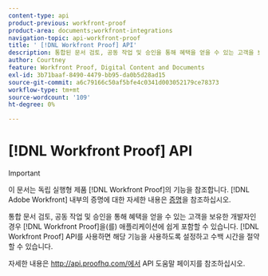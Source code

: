 ```yaml
---
content-type: api
product-previous: workfront-proof
product-area: documents;workfront-integrations
navigation-topic: api-workfront-proof
title: ' [!DNL Workfront Proof] API'
description: 통합된 문서 검토, 공동 작업 및 승인을 통해 혜택을 얻을 수 있는 고객을 보유한 개발자인 경우  [!DNL Workfront Proof] 을(를) 애플리케이션에 쉽게 포함할 수 있습니다.  [!DNL Workfront Proof] API를 사용하면 해당 기능을 사용할 수 있고 수백 시간을 절약할 수 있습니다.
author: Courtney
feature: Workfront Proof, Digital Content and Documents
exl-id: 3b71baaf-8490-4479-bb95-da0b5d28ad15
source-git-commit: a6c79166c50af5bfe4c0341d003052179ce78373
workflow-type: tm+mt
source-wordcount: '109'
ht-degree: 0%

---
```


# [!DNL Workfront Proof] API

>[!IMPORTANT]
>
>이 문서는 독립 실행형 제품 [!DNL Workfront Proof]의 기능을 참조합니다. [!DNL Adobe Workfront] 내부의 증명에 대한 자세한 내용은 [증명](../../../review-and-approve-work/proofing/proofing.md)을 참조하십시오.

통합 문서 검토, 공동 작업 및 승인을 통해 혜택을 얻을 수 있는 고객을 보유한 개발자인 경우 [!DNL Workfront Proof]을(를) 애플리케이션에 쉽게 포함할 수 있습니다. [!DNL Workfront Proof] API를 사용하면 해당 기능을 사용하도록 설정하고 수백 시간을 절약할 수 있습니다.

자세한 내용은 http://api.proofhq.com/에서 API 도움말 페이지를 참조하십시오.
